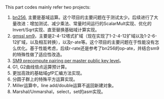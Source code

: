 This part codes mainly refer two projects:

1. [bn256](https://github.com/cloudflare/bn256), 主要是基域运算。这个项目的主要问题在于测试太少。后续进行了大量改进：增加测试、减少乘法、常量时间运行的ScalarMult实现、优化的Invert/Sqrt实现、直至替换基础域计算实现。
2. [gmssl sm9](https://github.com/guanzhi/GmSSL/blob/develop/src/sm9_alg.c)，主要是2-4-12塔式扩域（现在实现了1-2-4-12扩域以及1-2-6-12扩域，以及相互转换），以及r-ate等。这个项目的主要问题在于性能没有怎么优化。基于性能考虑，后续r-rate还是参考了bn256的op-ate，并结合sm9的特殊性做了适应性改造。
3. [SM9 precompute pairing per master public key level](https://github.com/emmansun/gmsm/discussions/60)。
4. G1, G2曲线倍点运算预计算。
5. 更加高效的基础域gfP汇编方法实现。
6. 分圆子群上的特殊平方运算实现。
7. Miller运算中，line add/double运算不返回新建对象。
8. Marshal/Unmarshal，select，set的asm实现。
